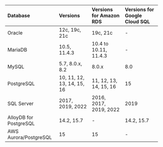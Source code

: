 | Database | Versions | Versions for Amazon RDS | Versions for Google Cloud SQL |
| :-- | :-- | :-- | :-- |
| Oracle | 12c, 19c, 21c | 19c, 21c | - |
| MariaDB | 10.5, 11.4.3 | 10.4 to 10.11, 11.4.3 | - |
| MySQL | 5.7, 8.0.x, 8.2 | 8.0.x | 8.0 |
| PostgreSQL | 10, 11, 12, 13, 14, 15, 16  | 11, 12, 13, 14, 15, 16 | 15 |
| SQL Server | 2017, 2019, 2022 | 2016, 2017, 2019, 2022 | 2019 |
| AlloyDB for PostgreSQL | 14.2, 15.7 | - | 14.2, 15.7 |
| AWS Aurora/PostgreSQL | 15 | 15 | - |